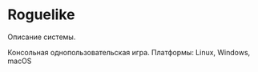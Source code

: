# Roguelike
Описание системы.

Консольная однопользовательская игра. Платформы: Linux, Windows, macOS

